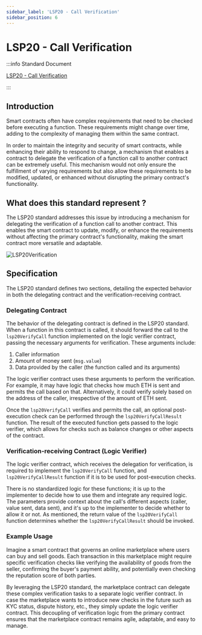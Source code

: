 ```yaml
---
sidebar_label: 'LSP20 - Call Verification'
sidebar_position: 6
---
```


# LSP20 - Call Verification

:::info Standard Document

[LSP20 - Call Verification](https://github.com/lukso-network/LIPs/blob/main/LSPs/LSP-20-CallVerification.md)

:::

## Introduction

Smart contracts often have complex requirements that need to be checked before executing a function. These requirements might change over time, adding to the complexity of managing them within the same contract.

In order to maintain the integrity and security of smart contracts, while enhancing their ability to respond to change, a mechanism that enables a contract to delegate the verification of a function call to another contract can be extremely useful. This mechanism would not only ensure the fulfillment of varying requirements but also allow these requirements to be modified, updated, or enhanced without disrupting the primary contract's functionality.

## What does this standard represent ?

The LSP20 standard addresses this issue by introducing a mechanism for delegating the verification of a function call to another contract. This enables the smart contract to update, modify, or enhance the requirements without affecting the primary contract's functionality, making the smart contract more versatile and adaptable.

![LSP20Verification](/img/standards/lsp20/LSP20-Verification.jpeg)

## Specification

The LSP20 standard defines two sections, detailing the expected behavior in both the delegating contract and the verification-receiving contract.

### Delegating Contract

The behavior of the delegating contract is defined in the LSP20 standard. When a function in this contract is called, it should forward the call to the `lsp20VerifyCall` function implemented on the logic verifier contract, passing the necessary arguments for verification. These arguments include:

1. Caller information
2. Amount of money sent (`msg.value`)
3. Data provided by the caller (the function called and its arguments)

The logic verifier contract uses these arguments to perform the verification. For example, it may have logic that checks how much ETH is sent and permits the call based on that. Alternatively, it could verify solely based on the address of the caller, irrespective of the amount of ETH sent.

Once the `lsp20VerifyCall` verifies and permits the call, an optional post-execution check can be performed through the `lsp20VerifyCallResult` function. The result of the executed function gets passed to the logic verifier, which allows for checks such as balance changes or other aspects of the contract.

### Verification-receiving Contract (Logic Verifier)

The logic verifier contract, which receives the delegation for verification, is required to implement the `lsp20VerifyCall` function, and `lsp20VerifyCallResult` function if it is to be used for post-execution checks.

There is no standardized logic for these functions; it is up to the implementer to decide how to use them and integrate any required logic. The parameters provide context about the call's different aspects (caller, value sent, data sent), and it's up to the implementer to decide whether to allow it or not. As mentioned, the return value of the `lsp20VerifyCall` function determines whether the `lsp20VerifyCallResult` should be invoked.

### Example Usage

Imagine a smart contract that governs an online marketplace where users can buy and sell goods. Each transaction in this marketplace might require specific verification checks like verifying the availability of goods from the seller, confirming the buyer's payment ability, and potentially even checking the reputation score of both parties.

By leveraging the LSP20 standard, the marketplace contract can delegate these complex verification tasks to a separate logic verifier contract. In case the marketplace wants to introduce new checks in the future such as KYC status, dispute history, etc., they simply update the logic verifier contract. This decoupling of verification logic from the primary contract ensures that the marketplace contract remains agile, adaptable, and easy to manage.
